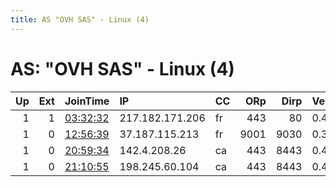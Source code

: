 ```yaml
---
title: AS "OVH SAS" - Linux (4)
---
```


# AS: "OVH SAS" - Linux (4)

|   Up |   Ext | JoinTime                                                                                            | IP              | CC   |   ORp |   Dirp | Version   | Contact                | Nickname   |   eFamMembers |
|-----:|------:|:----------------------------------------------------------------------------------------------------|:----------------|:-----|------:|-------:|:----------|:-----------------------|:-----------|--------------:|
|    1 |     1 | [03:32:32](https://metrics.torproject.org/rs.html#details/04BC1CBA167EEB4669C126B354BC25A22EADA651) | 217.182.171.206 | fr   |   443 |     80 | 0.4.4.6   | mailtor1234@posteo.net | Unnamed    |             1 |
|    1 |     0 | [12:56:39](https://metrics.torproject.org/rs.html#details/0C150C6066A3FCF3CEE720C1D12A837FE5C60564) | 37.187.115.213  | fr   |  9001 |   9030 | 0.3.5.12  | None                   | RMK        |             1 |
|    1 |     0 | [20:59:34](https://metrics.torproject.org/rs.html#details/98806D3DBA3DF90F0A244393E503A1BBF2B3C4F1) | 142.4.208.26    | ca   |   443 |   8443 | 0.4.4.5   | None                   | Unnamed    |             1 |
|    1 |     0 | [21:10:55](https://metrics.torproject.org/rs.html#details/9DAD05E88896FD9FCE3677DCB9BB4C594001A0D5) | 198.245.60.104  | ca   |   443 |   8443 | 0.4.4.5   | None                   | Unnamed    |             1 |
